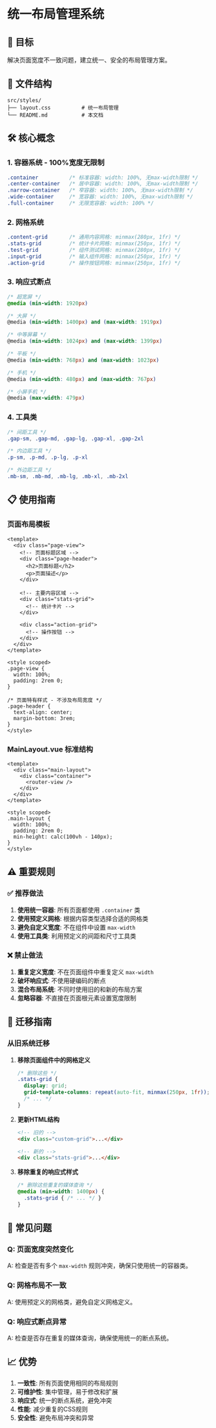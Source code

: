 # 统一布局管理系统

## 🎯 目标
解决页面宽度不一致问题，建立统一、安全的布局管理方案。

## 📁 文件结构
```
src/styles/
├── layout.css          # 统一布局管理
└── README.md           # 本文档
```

## 🛠️ 核心概念

### 1. 容器系统 - 100%宽度无限制
```css
.container          /* 标准容器: width: 100%, 无max-width限制 */
.center-container   /* 居中容器: width: 100%, 无max-width限制 */
.narrow-container   /* 窄容器: width: 100%, 无max-width限制 */
.wide-container     /* 宽容器: width: 100%, 无max-width限制 */
.full-container     /* 无限宽容器: width: 100% */
```

### 2. 网格系统
```css
.content-grid       /* 通用内容网格: minmax(280px, 1fr) */
.stats-grid         /* 统计卡片网格: minmax(250px, 1fr) */
.test-grid          /* 组件测试网格: minmax(280px, 1fr) */
.input-grid         /* 输入组件网格: minmax(250px, 1fr) */
.action-grid        /* 操作按钮网格: minmax(250px, 1fr) */
```

### 3. 响应式断点
```css
/* 超宽屏 */
@media (min-width: 1920px)

/* 大屏 */
@media (min-width: 1400px) and (max-width: 1919px)

/* 中等屏幕 */
@media (min-width: 1024px) and (max-width: 1399px)

/* 平板 */
@media (min-width: 768px) and (max-width: 1023px)

/* 手机 */
@media (min-width: 480px) and (max-width: 767px)

/* 小屏手机 */
@media (max-width: 479px)
```

### 4. 工具类
```css
/* 间距工具 */
.gap-sm, .gap-md, .gap-lg, .gap-xl, .gap-2xl

/* 内边距工具 */
.p-sm, .p-md, .p-lg, .p-xl

/* 外边距工具 */
.mb-sm, .mb-md, .mb-lg, .mb-xl, .mb-2xl
```

## 📋 使用指南

### 页面布局模板
```vue
<template>
  <div class="page-view">
    <!-- 页面标题区域 -->
    <div class="page-header">
      <h2>页面标题</h2>
      <p>页面描述</p>
    </div>
    
    <!-- 主要内容区域 -->
    <div class="stats-grid">
      <!-- 统计卡片 -->
    </div>
    
    <div class="action-grid">
      <!-- 操作按钮 -->
    </div>
  </div>
</template>

<style scoped>
.page-view {
  width: 100%;
  padding: 2rem 0;
}

/* 页面特有样式 - 不涉及布局宽度 */
.page-header {
  text-align: center;
  margin-bottom: 3rem;
}
</style>
```

### MainLayout.vue 标准结构
```vue
<template>
  <div class="main-layout">
    <div class="container">
      <router-view />
    </div>
  </div>
</template>

<style scoped>
.main-layout {
  width: 100%;
  padding: 2rem 0;
  min-height: calc(100vh - 140px);
}
</style>
```

## ⚠️ 重要规则

### ✅ 推荐做法
1. **使用统一容器**: 所有页面都使用 `.container` 类
2. **使用预定义网格**: 根据内容类型选择合适的网格类
3. **避免自定义宽度**: 不在组件中设置 `max-width`
4. **使用工具类**: 利用预定义的间距和尺寸工具类

### ❌ 禁止做法
1. **重复定义宽度**: 不在页面组件中重复定义 `max-width`
2. **破坏响应式**: 不使用硬编码的断点
3. **混合布局系统**: 不同时使用旧的和新的布局方案
4. **忽略容器**: 不直接在页面根元素设置宽度限制

## 🔧 迁移指南

### 从旧系统迁移
1. **移除页面组件中的网格定义**
   ```css
   /* 删除这些 */
   .stats-grid {
     display: grid;
     grid-template-columns: repeat(auto-fit, minmax(250px, 1fr));
     /* ... */
   }
   ```

2. **更新HTML结构**
   ```html
   <!-- 旧的 -->
   <div class="custom-grid">...</div>
   
   <!-- 新的 -->
   <div class="stats-grid">...</div>
   ```

3. **移除重复的响应式样式**
   ```css
   /* 删除这些重复的媒体查询 */
   @media (min-width: 1400px) {
     .stats-grid { /* ... */ }
   }
   ```

## 🐛 常见问题

### Q: 页面宽度突然变化
A: 检查是否有多个 `max-width` 规则冲突，确保只使用统一的容器类。

### Q: 网格布局不一致
A: 使用预定义的网格类，避免自定义网格定义。

### Q: 响应式断点异常
A: 检查是否存在重复的媒体查询，确保使用统一的断点系统。

## 📈 优势

1. **一致性**: 所有页面使用相同的布局规则
2. **可维护性**: 集中管理，易于修改和扩展
3. **响应式**: 统一的断点系统，避免冲突
4. **性能**: 减少重复的CSS规则
5. **安全性**: 避免布局冲突和异常 
